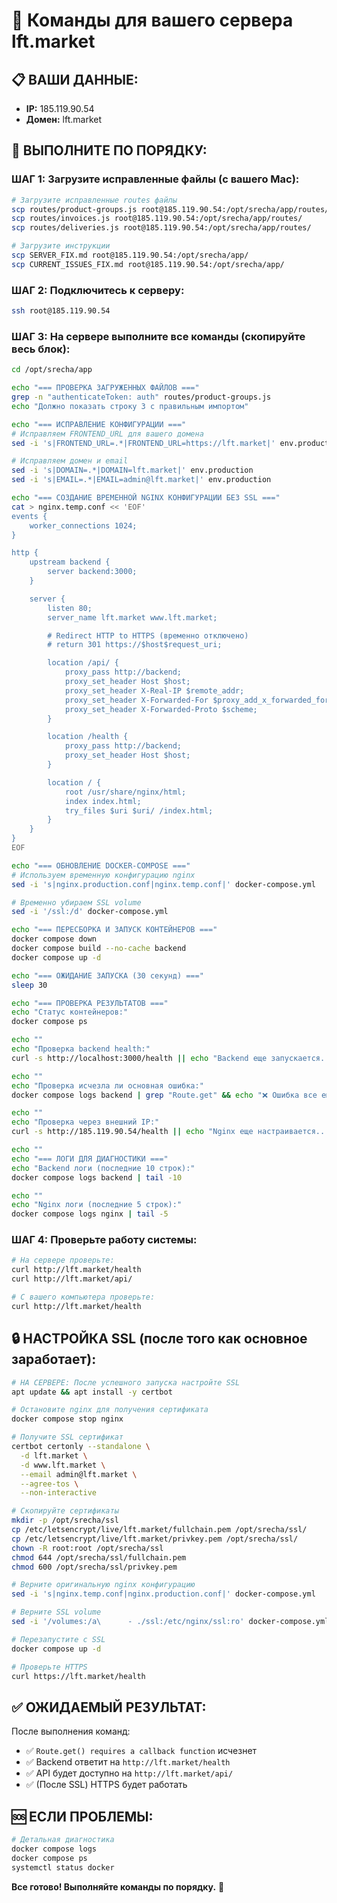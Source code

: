 # 🎯 Команды для вашего сервера lft.market

## 📋 ВАШИ ДАННЫЕ:
- **IP:** 185.119.90.54
- **Домен:** lft.market

## 🚀 ВЫПОЛНИТЕ ПО ПОРЯДКУ:

### ШАГ 1: Загрузите исправленные файлы (с вашего Mac):

```bash
# Загрузите исправленные routes файлы
scp routes/product-groups.js root@185.119.90.54:/opt/srecha/app/routes/
scp routes/invoices.js root@185.119.90.54:/opt/srecha/app/routes/
scp routes/deliveries.js root@185.119.90.54:/opt/srecha/app/routes/

# Загрузите инструкции
scp SERVER_FIX.md root@185.119.90.54:/opt/srecha/app/
scp CURRENT_ISSUES_FIX.md root@185.119.90.54:/opt/srecha/app/
```

### ШАГ 2: Подключитесь к серверу:

```bash
ssh root@185.119.90.54
```

### ШАГ 3: На сервере выполните все команды (скопируйте весь блок):

```bash
cd /opt/srecha/app

echo "=== ПРОВЕРКА ЗАГРУЖЕННЫХ ФАЙЛОВ ==="
grep -n "authenticateToken: auth" routes/product-groups.js
echo "Должно показать строку 3 с правильным импортом"

echo "=== ИСПРАВЛЕНИЕ КОНФИГУРАЦИИ ==="
# Исправляем FRONTEND_URL для вашего домена
sed -i 's|FRONTEND_URL=.*|FRONTEND_URL=https://lft.market|' env.production

# Исправляем домен и email
sed -i 's|DOMAIN=.*|DOMAIN=lft.market|' env.production
sed -i 's|EMAIL=.*|EMAIL=admin@lft.market|' env.production

echo "=== СОЗДАНИЕ ВРЕМЕННОЙ NGINX КОНФИГУРАЦИИ БЕЗ SSL ==="
cat > nginx.temp.conf << 'EOF'
events {
    worker_connections 1024;
}

http {
    upstream backend {
        server backend:3000;
    }

    server {
        listen 80;
        server_name lft.market www.lft.market;

        # Redirect HTTP to HTTPS (временно отключено)
        # return 301 https://$host$request_uri;

        location /api/ {
            proxy_pass http://backend;
            proxy_set_header Host $host;
            proxy_set_header X-Real-IP $remote_addr;
            proxy_set_header X-Forwarded-For $proxy_add_x_forwarded_for;
            proxy_set_header X-Forwarded-Proto $scheme;
        }

        location /health {
            proxy_pass http://backend;
            proxy_set_header Host $host;
        }

        location / {
            root /usr/share/nginx/html;
            index index.html;
            try_files $uri $uri/ /index.html;
        }
    }
}
EOF

echo "=== ОБНОВЛЕНИЕ DOCKER-COMPOSE ==="
# Используем временную конфигурацию nginx
sed -i 's|nginx.production.conf|nginx.temp.conf|' docker-compose.yml

# Временно убираем SSL volume
sed -i '/ssl:/d' docker-compose.yml

echo "=== ПЕРЕСБОРКА И ЗАПУСК КОНТЕЙНЕРОВ ==="
docker compose down
docker compose build --no-cache backend
docker compose up -d

echo "=== ОЖИДАНИЕ ЗАПУСКА (30 секунд) ==="
sleep 30

echo "=== ПРОВЕРКА РЕЗУЛЬТАТОВ ==="
echo "Статус контейнеров:"
docker compose ps

echo ""
echo "Проверка backend health:"
curl -s http://localhost:3000/health || echo "Backend еще запускается..."

echo ""
echo "Проверка исчезла ли основная ошибка:"
docker compose logs backend | grep "Route.get" && echo "❌ Ошибка все еще есть!" || echo "✅ Ошибка Route.get() исчезла!"

echo ""
echo "Проверка через внешний IP:"
curl -s http://185.119.90.54/health || echo "Nginx еще настраивается..."

echo ""
echo "=== ЛОГИ ДЛЯ ДИАГНОСТИКИ ==="
echo "Backend логи (последние 10 строк):"
docker compose logs backend | tail -10

echo ""
echo "Nginx логи (последние 5 строк):"
docker compose logs nginx | tail -5
```

### ШАГ 4: Проверьте работу системы:

```bash
# На сервере проверьте:
curl http://lft.market/health
curl http://lft.market/api/

# С вашего компьютера проверьте:
curl http://lft.market/health
```

## 🔒 НАСТРОЙКА SSL (после того как основное заработает):

```bash
# НА СЕРВЕРЕ: После успешного запуска настройте SSL
apt update && apt install -y certbot

# Остановите nginx для получения сертификата
docker compose stop nginx

# Получите SSL сертификат
certbot certonly --standalone \
  -d lft.market \
  -d www.lft.market \
  --email admin@lft.market \
  --agree-tos \
  --non-interactive

# Скопируйте сертификаты
mkdir -p /opt/srecha/ssl
cp /etc/letsencrypt/live/lft.market/fullchain.pem /opt/srecha/ssl/
cp /etc/letsencrypt/live/lft.market/privkey.pem /opt/srecha/ssl/
chown -R root:root /opt/srecha/ssl
chmod 644 /opt/srecha/ssl/fullchain.pem
chmod 600 /opt/srecha/ssl/privkey.pem

# Верните оригинальную nginx конфигурацию
sed -i 's|nginx.temp.conf|nginx.production.conf|' docker-compose.yml

# Верните SSL volume
sed -i '/volumes:/a\      - ./ssl:/etc/nginx/ssl:ro' docker-compose.yml

# Перезапустите с SSL
docker compose up -d

# Проверьте HTTPS
curl https://lft.market/health
```

## ✅ ОЖИДАЕМЫЙ РЕЗУЛЬТАТ:

После выполнения команд:
- ✅ `Route.get() requires a callback function` исчезнет
- ✅ Backend ответит на `http://lft.market/health`
- ✅ API будет доступно на `http://lft.market/api/`
- ✅ (После SSL) HTTPS будет работать

## 🆘 ЕСЛИ ПРОБЛЕМЫ:

```bash
# Детальная диагностика
docker compose logs
docker compose ps
systemctl status docker
```

**Все готово! Выполняйте команды по порядку.** 🚀

